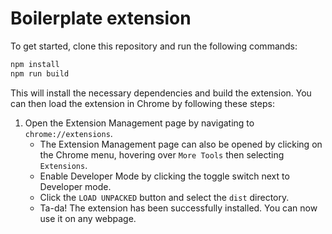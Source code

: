 # Boilerplate extension

To get started, clone this repository and run the following commands:

```bash
npm install
npm run build
```

This will install the necessary dependencies and build the extension. You can then load the extension in Chrome by following these steps:

1. Open the Extension Management page by navigating to `chrome://extensions`.
    - The Extension Management page can also be opened by clicking on the Chrome menu, hovering over `More Tools` then selecting `Extensions`.
    - Enable Developer Mode by clicking the toggle switch next to Developer mode.
    - Click the `LOAD UNPACKED` button and select the `dist` directory.
    - Ta-da! The extension has been successfully installed. You can now use it on any webpage.
